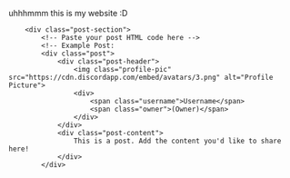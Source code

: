 uhhhmmm this is my website :D
        
        <div class="post-section">
            <!-- Paste your post HTML code here -->
            <!-- Example Post:
            <div class="post">
                <div class="post-header">
                    <img class="profile-pic" src="https://cdn.discordapp.com/embed/avatars/3.png" alt="Profile Picture">
                    <div>
                        <span class="username">Username</span>
                        <span class="owner">(Owner)</span>
                    </div>
                </div>
                <div class="post-content">
                    This is a post. Add the content you'd like to share here!
                </div>
            </div>
